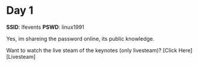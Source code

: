 # Day 1

**SSID**: lfevents
**PSWD**: linux1991

Yes, im shareing the password online, its public knowledge. 

Want to watch the live steam of the keynotes (only livesteam)? [Click Here][Livesteam]

[Livestream]: http://events.linuxfoundation.org/events/linuxon-north-america/program/live-video-stream
